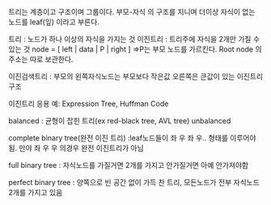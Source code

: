 트리는 계층이고 구조이며 그룹이다.
부모-자식 의 구조를 지니며 더이상 자식이 없는 노드를 leaf(잎) 이라고 부른다.

트리 : 노드가 하나 이상의 자식을 가지는 것
이진트리 : 트리주에 자식을 2개만 가질 수 있는 것
node = [ left | data | P | right ]    =>P는 부모 노드를 가르킨다.
Root node 의 주소는 따로 보관한다. 

이진검색트리 : 부모의 왼쪽자식노드는 부모보다 작은값 오른쪽은 큰값이 있는 이진트리 구조


이진트리 응용 예: Expression Tree, Huffman Code


balanced : 균형이 잡힌 트리(ex red-black tree, AVL tree)
unbalanced

complete binary tree(완전 이진 트리)
 :leaf노드들이 좌 우 좌 우.. 형태를 이루어야됨. 만야 좌 우 우 의경우 완전 이진트리가 아님

 full binary tree
  : 자식노드를 가질거면 2개를 가지고 안가질거면 아예 안가져야함

 perfect binary tree
  : 양쪽으로 빈 공간 없이 가득 찬 트리, 모든노드가 전부 자식노드 2개를 가지고 있음
